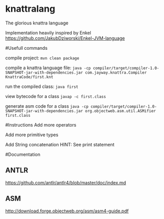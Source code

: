 # knattralang
The glorious knattra language

Implementation heavily inspired by Enkel 
https://github.com/JakubDziworski/Enkel-JVM-language


#Usefull commands

compile project:
```mvn clean package```

compile a knattra language file:
```java -cp compiler/target/compiler-1.0-SNAPSHOT-jar-with-dependencies.jar com.jayway.knattra.Compiler KnattraCode/first.knt```


run the compiled class: ```java first```

view bytecode for a class ```javap -c first.class```


generate asm code for a class
```java -cp compiler/target/compiler-1.0-SNAPSHOT-jar-with-dependencies.jar org.objectweb.asm.util.ASMifier first.class```



#Instructions
Add more operators

Add more primitive types

Add String concatenation HINT: See print statement






#Documentation

## ANTLR
https://github.com/antlr/antlr4/blob/master/doc/index.md

## ASM
http://download.forge.objectweb.org/asm/asm4-guide.pdf